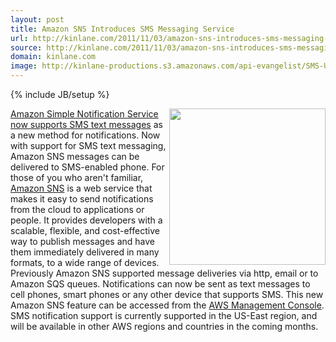 ```yaml
---
layout: post
title: Amazon SNS Introduces SMS Messaging Service
url: http://kinlane.com/2011/11/03/amazon-sns-introduces-sms-messaging-service/
source: http://kinlane.com/2011/11/03/amazon-sns-introduces-sms-messaging-service/
domain: kinlane.com
image: http://kinlane-productions.s3.amazonaws.com/api-evangelist/SMS-Updates.gif
---
```

{% include JB/setup %}

<p>
     <img class="c1" src="http://kinlane-productions.s3.amazonaws.com/api-evangelist/SMS-Updates.gif" alt="" width="250" align="right" /><a title="amazon Simple Notification Service now supports SMS text messages" href="http://aws.amazon.com/sns/">Amazon Simple Notification Service now supports SMS text messages</a> as a new method for notifications. Now with support for SMS text messaging, Amazon SNS messages can be delivered to SMS-enabled phone. For those of you who aren't familiar, <a title="Amazon SNS" href="http://aws.amazon.com/sns/">Amazon SNS</a> is a web service that makes it easy to send notifications from the cloud to applications or people. It provides developers with a scalable, flexible, and cost-effective way to publish messages and have them immediately delivered in many formats, to a wide range of devices. Previously Amazon SNS supported message deliveries via http, email or to Amazon SQS queues. Notifications can now be sent as text messages to cell phones, smart phones or any other device that supports SMS. This new Amazon SNS feature can be accessed from the <a title="AWS Management Console" href="http://console.aws.amazon.com">AWS Management Console</a>. SMS notification support is currently supported in the US-East region, and will be available in other AWS regions and countries in the coming months.
</p>